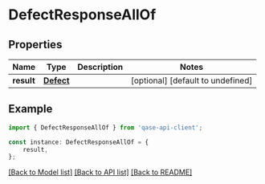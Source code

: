 # DefectResponseAllOf


## Properties

Name | Type | Description | Notes
------------ | ------------- | ------------- | -------------
**result** | [**Defect**](Defect.md) |  | [optional] [default to undefined]

## Example

```typescript
import { DefectResponseAllOf } from 'qase-api-client';

const instance: DefectResponseAllOf = {
    result,
};
```

[[Back to Model list]](../README.md#documentation-for-models) [[Back to API list]](../README.md#documentation-for-api-endpoints) [[Back to README]](../README.md)
